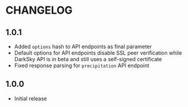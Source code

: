 # CHANGELOG

## 1.0.1

* Added `options` hash to API endpoints as final parameter
* Default options for API endpoints disable SSL peer verification while DarkSky API is in beta and still uses a self-signed certificate
* Fixed response parsing for `precipitation` API endpoint

## 1.0.0 

* Initial release